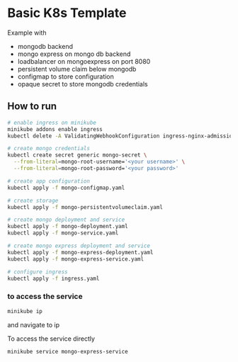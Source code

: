 # Basic K8s Template

Example with

* mongodb backend
* mongo express on mongo db backend
* loadbalancer on mongoexpress on port 8080
* persistent volume claim below mongodb
* configmap to store configuration
* opaque secret to store mongodb credentials

## How to run

```bash
# enable ingress on minikube
minikube addons enable ingress
kubectl delete -A ValidatingWebhookConfiguration ingress-nginx-admission
```

```bash
# create mongo credentials
kubectl create secret generic mongo-secret \
  --from-literal=mongo-root-username='<your username>' \
  --from-literal=mongo-root-password='<your password>'

# create app configuration
kubectl apply -f mongo-configmap.yaml

# create storage
kubectl apply -f mongo-persistentvolumeclaim.yaml

# create mongo deployment and service
kubectl apply -f mongo-deployment.yaml
kubectl apply -f mongo-service.yaml

# create mongo express deployment and service
kubectl apply -f mongo-express-deployment.yaml
kubectl apply -f mongo-express-service.yaml

# configure ingress
kubectl apply -f ingress.yaml 
```

### to access the service

```bash
minikube ip
```

and navigate to ip

To access the service directly

```bash
minikube service mongo-express-service
```
